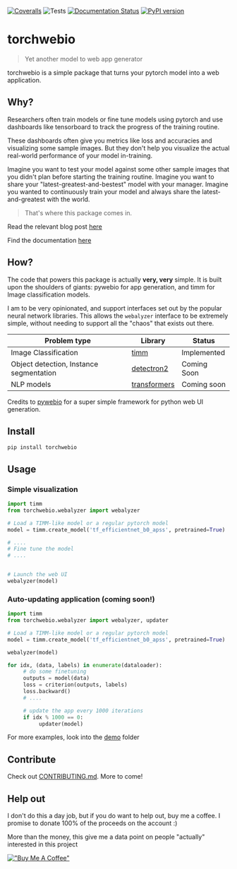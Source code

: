[![Coveralls](https://img.shields.io/coveralls/github/prassanna-ravishankar/torchwebio/main.svg)](https://coveralls.io/r/prassanna-ravishankar/torchwebio)
![Tests](https://github.com/prassanna-ravishankar/torchwebio/actions/workflows/ci.yml/badge.svg)
[![Documentation Status](https://readthedocs.org/projects/torchwebio/badge/?version=latest)](https://torchwebio.readthedocs.io/en/latest/?badge=latest)
[![PyPI version](https://badge.fury.io/py/torchwebio.svg)](https://badge.fury.io/py/torchwebio)


# torchwebio

> Yet another model to web app generator

torchwebio is a simple package that turns your pytorch model into a web application.

## Why?

Researchers often train models or fine tune models using pytorch and use dashboards like tensorboard to track the progress of the training routine.

These dashboards often give you metrics like loss and accuracies and visualizing some sample images. But they don't help you visualize the actual real-world performance of your model in-training.

Imagine you want to test your model against some other sample images that you didn't plan before starting the training routine. Imagine you want to share your "latest-greatest-and-bestest" model with your manager. Imagine you wanted to continuously train your model and always share the latest-and-greatest with the world.

> That's where this package comes in.

Read the relevant blog post [here](#)

Find the documentation [here](https://torchwebio.readthedocs.io/en/latest/)

## How?

The code that powers this package is actually **very, very** simple. It is built upon the shoulders of giants: pywebio for app generation, and timm for Image classification models.

I am to be very opinionated, and support interfaces set out by the popular neural network libraries. This allows the `webalyzer` interface to be extremely simple, without needing to support all the "chaos" that exists out there.

| Problem type                            | Library      | Status      |
|-----------------------------------------|--------------|-------------|
| Image Classification                    | [timm](https://github.com/rwightman/pytorch-image-models)         | Implemented |
| Object detection, Instance segmentation | [detectron2](https://github.com/facebookresearch/detectron2)   | Coming Soon |
| NLP models                              | [transformers](https://huggingface.co/docs/transformers/index) | Coming soon |

Credits to [pywebio](https://www.pyweb.io/) for a super simple framework for python web UI generation.

## Install

`pip install torchwebio`


## Usage

### Simple visualization

```python
import timm
from torchwebio.webalyzer import webalyzer

# Load a TIMM-like model or a regular pytorch model
model = timm.create_model('tf_efficientnet_b0_apss', pretrained=True)

# ....
# Fine tune the model
# ....


# Launch the web UI
webalyzer(model)

```

### Auto-updating application (coming soon!)
```python
import timm
from torchwebio.webalyzer import webalyzer, updater

# Load a TIMM-like model or a regular pytorch model
model = timm.create_model('tf_efficientnet_b0_apss', pretrained=True)

webalyzer(model)

for idx, (data, labels) in enumerate(dataloader):
     # do some finetuning
     outputs = model(data)
     loss = criterion(outputs, labels)
     loss.backward()
     # ....

     # update the app every 1000 iterations
     if idx % 1000 == 0:
          updater(model)
```

For more examples, look into the [demo](./demo/) folder

## Contribute
Check out [CONTRIBUTING.md](./CONTRIBUTING.md). More to come!

## Help out

I don't do this a day job, but if you do want to help out, buy me a coffee. I promise to donate 100% of the proceeds on the account :)

More than the money, this give me a data point on people "actually" interested in this project

[!["Buy Me A Coffee"](https://www.buymeacoffee.com/assets/img/custom_images/orange_img.png)](https://www.buymeacoffee.com/prass)
